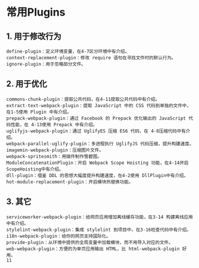 #  常用Plugins  #

## 1. 用于修改行为 ##

    define-plugin：定义环境变量，在4-7区分环境中有介绍。
    context-replacement-plugin：修改 require 语句在寻找文件时的默认行为。
    ignore-plugin：用于忽略部分文件。

## 2. 用于优化 ##

    commons-chunk-plugin：提取公共代码，在4-11提取公共代码中有介绍。
    extract-text-webpack-plugin：提取 JavaScript 中的 CSS 代码到单独的文件中，在1-5使用 Plugin 中有介绍。
    prepack-webpack-plugin：通过 Facebook 的 Prepack 优化输出的 JavaScript 代码性能，在 4-13使用 Prepack 中有介绍。
    uglifyjs-webpack-plugin：通过 UglifyES 压缩 ES6 代码，在 4-8压缩代码中有介绍。
    webpack-parallel-uglify-plugin：多进程执行 UglifyJS 代码压缩，提升构建速度。
    imagemin-webpack-plugin：压缩图片文件。
    webpack-spritesmith：用插件制作雪碧图。
    ModuleConcatenationPlugin：开启 Webpack Scope Hoisting 功能，在4-14开启 ScopeHoisting中有介绍。
    dll-plugin：借鉴 DDL 的思想大幅度提升构建速度，在4-2使用 DllPlugin中有介绍。
    hot-module-replacement-plugin：开启模块热替换功能。

## 3. 其它 ##

    serviceworker-webpack-plugin：给网页应用增加离线缓存功能，在3-14 构建离线应用中有介绍。
    stylelint-webpack-plugin：集成 stylelint 到项目中，在3-16检查代码中有介绍。
    i18n-webpack-plugin：给你的网页支持国际化。
    provide-plugin：从环境中提供的全局变量中加载模块，而不用导入对应的文件。
    web-webpack-plugin：方便的为单页应用输出 HTML，比 html-webpack-plugin 好用。
    11
